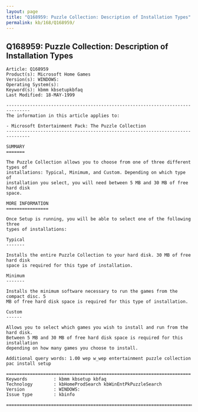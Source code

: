 ```yaml
---
layout: page
title: "Q168959: Puzzle Collection: Description of Installation Types"
permalink: kb/168/Q168959/
---
```


## Q168959: Puzzle Collection: Description of Installation Types

	Article: Q168959
	Product(s): Microsoft Home Games
	Version(s): WINDOWS:
	Operating System(s): 
	Keyword(s): kbmm kbsetupkbfaq
	Last Modified: 18-MAY-1999
	
	-------------------------------------------------------------------------------
	The information in this article applies to:
	
	- Microsoft Entertainment Pack: The Puzzle Collection 
	-------------------------------------------------------------------------------
	
	SUMMARY
	=======
	
	The Puzzle Collection allows you to choose from one of three different types of
	installations: Typical, Minimum, and Custom. Depending on which type of
	installation you select, you will need between 5 MB and 30 MB of free hard disk
	space.
	
	MORE INFORMATION
	================
	
	Once Setup is running, you will be able to select one of the following three
	types of installations:
	
	Typical
	-------
	
	Installs the entire Puzzle Collection to your hard disk. 30 MB of free hard disk
	space is required for this type of installation.
	
	Minimum
	-------
	
	Installs the minimum software necessary to run the games from the compact disc. 5
	MB of free hard disk space is required for this type of installation.
	
	Custom
	------
	
	Allows you to select which games you wish to install and run from the hard disk.
	Between 5 MB and 30 MB of free hard disk space is required for this installation
	depending on how many games you choose to install.
	
	Additional query words: 1.00 wep w_wep entertainment puzzle collection pac install setup
	
	======================================================================
	Keywords          : kbmm kbsetup kbfaq
	Technology        : kbHomeProdSearch kbWinEntPkPuzzleSearch
	Version           : WINDOWS:
	Issue type        : kbinfo
	
	=============================================================================
	
